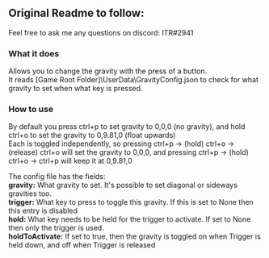 
## Original Readme to follow:

Feel free to ask me any questions on discord: ITR#2941

### What it does  
Allows you to change the gravity with the press of a button.  
It reads \[Game Root Folder\]\UserData\GravityConfig.json to check for what gravity to set when what key is pressed.  

### How to use  
By default you press ctrl+p to set gravity to 0,0,0 (no gravity), and hold ctrl+o to set the gravity to 0,9.81,0 (float upwards)  
Each is toggled independently, so pressing ctrl+p -> (hold) ctrl+o -> (release) ctrl+o will set the gravity to 0,0,0, and pressing ctrl+p -> (hold) ctrl+o -> ctrl+p will keep it at 0,9.81,0

The config file has the fields:  
**gravity:** What gravity to set. It's possible to set diagonal or sideways gravities too.  
**trigger:** What key to press to toggle this gravity. If this is set to None then this entry is disabled  
**hold:** What key needs to be held for the trigger to activate. If set to None then only the trigger is used.  
**holdToActivate:** If set to true, then the gravity is toggled on when Trigger is held down, and off when Trigger is released
